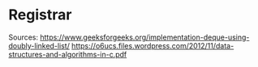 # Registrar

Sources:
https://www.geeksforgeeks.org/implementation-deque-using-doubly-linked-list/
https://o6ucs.files.wordpress.com/2012/11/data-structures-and-algorithms-in-c.pdf
